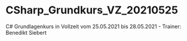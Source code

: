 # CSharp_Grundkurs_VZ_20210525
 C# Grundlagenkurs in Vollzeit vom 25.05.2021 bis 28.05.2021 - Trainer: Benedikt Siebert 
